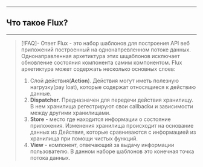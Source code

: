----
## Что такое Flux?
----
> [!FAQ]- Ответ
> Flux - это набор шаблонов для построения API  веб приложений построенный на однонапревленном потоке данных. Однонаправленная архетиктура этих шщаблонов исключает обновление состояния компонента самим компонентом. Flux архетиктура может содержать несколько основных слоев:
> 1. Слой действия(**Action**). Действия могут иметь полезную нагрузку(pay loat), которые содержат относящиеся к действию данные.
> 2. **Dispatcher**. Предназначен для передечи действия хранилищу. В нем хранилища регестрируют свои callbackи и зависимости между другими хранилищами.
> 3. **Store** - место где находится информации о состояние приложения. Изменения хранилища происходит на основание данных из Действия, которые сравниваются с информацией из хранилища при помощи чистых функций. 
> 4. **View** - компонент, отвечающий за выдачу информации пользователю. В данном наборе шаблонов это конечная точка потока данных. 